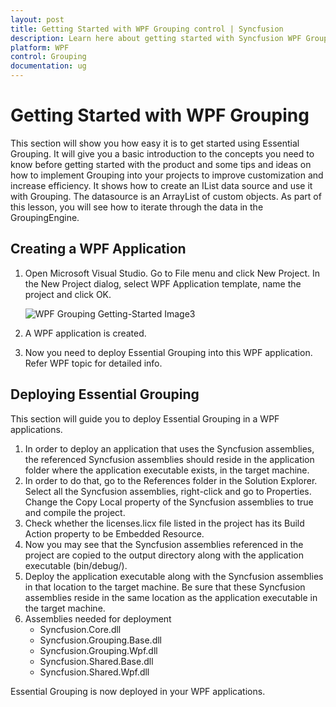 ```yaml
---
layout: post
title: Getting Started with WPF Grouping control | Syncfusion
description: Learn here about getting started with Syncfusion WPF Grouping control, its elements and more details.
platform: WPF
control: Grouping
documentation: ug
---
```


# Getting Started with WPF Grouping

This section will show you how easy it is to get started using Essential Grouping. It will give you a basic introduction to the concepts you need to know before getting started with the product and some tips and ideas on how to implement Grouping into your projects to improve customization and increase efficiency. It shows how to create an IList data source and use it with Grouping. The datasource is an ArrayList of custom objects. As part of this lesson, you will see how to iterate through the data in the GroupingEngine.

## Creating a WPF Application

1. Open Microsoft Visual Studio. Go to File menu and click New Project. In the New Project dialog, select WPF Application template, name the project and click OK. 

   ![WPF Grouping Getting-Started Image3](Getting-Started_images/Getting-Started_img3.jpeg)

2. A WPF application is created.
3. Now you need to deploy Essential Grouping into this WPF application. Refer WPF topic for detailed info.

## Deploying Essential Grouping

This section will guide you to deploy Essential Grouping in a WPF applications.

1. In order to deploy an application that uses the Syncfusion assemblies, the referenced Syncfusion assemblies should reside in the application folder where the application executable exists, in the target machine.
2. In order to do that, go to the References folder in the Solution Explorer. Select all the Syncfusion assemblies, right-click and go to Properties. Change the Copy Local property of the Syncfusion assemblies to true and compile the project.
3. Check whether the licenses.licx file listed in the project has its Build Action property to be Embedded Resource.
4. Now you may see that the Syncfusion assemblies referenced in the project are copied to the output directory along with the application executable (bin/debug/).
5. Deploy the application executable along with the Syncfusion assemblies in that location to the target machine. Be sure that these Syncfusion assemblies reside in the same location as the application executable in the target machine. 
6. Assemblies needed for deployment
   * Syncfusion.Core.dll
   * Syncfusion.Grouping.Base.dll
   * Syncfusion.Grouping.Wpf.dll
   * Syncfusion.Shared.Base.dll
   * Syncfusion.Shared.Wpf.dll

Essential Grouping is now deployed in your WPF applications.

